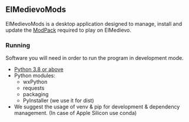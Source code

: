 ElMedievoMods
---
ElMedievoMods is a desktop application designed to manage, install and update the
[ModPack](https://github.com/ElMedievo/ModPack) required to play on ElMedievo.

### Running
Software you will need in order to run the program in development mode.

- [Python 3.8 or above](https://www.python.org/downloads/)
- Python modules:
  - wxPython
  - requests
  - packaging
  - PyInstaller (we use it for dist)
- We suggest the usage of venv & pip for development & dependency management. (In case of Apple Silicon use conda)
